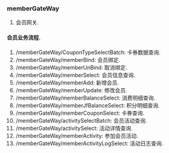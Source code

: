### memberGateWay
1. 会员网关.


#### 会员业务流程.
1. /memberGateWay/CouponTypeSelectBatch:    卡券数据查询.
1. /memberGateWay/memberBind:               会员绑定.
1. /memberGateWay/memberUnBind:             取消绑定.
1. /memberGateWay/memberSelect:             会员信息查询.
1. /memberGateWay/memberAdd:                新增会员.
1. /memberGateWay/memberUpdate:             修改会员.
1. /memberGateWay/memberBalanceSelect:      消费明细查询.
1. /memberGateWay/memberJfBalanceSelect:    积分明细查询.
1. /memberGateWay/memberCouponSelect:       卡券查询.
1. /memberGateWay/activitySelectBatch:      会员活动查询.
1. /memberGateWay/activitySelect:           活动详情查询.
1. /memberGateWay/memberActivity:           参加会员活动.
1. /memberGateWay/memberActivityLogSelect:  活动日志查询.